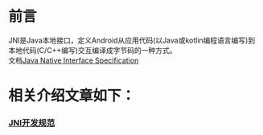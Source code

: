 # 前言
JNI是Java本地接口，定义Android从应用代码(以Java或kotlin编程语言编写)到本地代码(C/C++编写)交互编译成字节码的一种方式。</br>
文档[Java Native Interface Specification](https://docs.oracle.com/javase/7/docs/technotes/guides/jni/spec/jniTOC.html)</br>

# 相关介绍文章如下：
### [JNI开发规范](https://blog.csdn.net/u011686167/article/details/81784979)